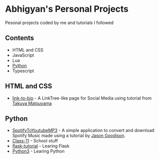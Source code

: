 # Abhigyan's Personal Projects

Pesonal projects coded by me and tutorials I followed

## Contents

- HTML and CSS
- JavaScript
- Lua
- [Python](https://github.com/abhigyanmadhukalya/personal-projects#python)
- Typescript

## HTML and CSS

- [link-to-bio](https://github.com/abhigyanmadhukalya/link-to-bio.git) - A LinkTree-like page for Social Media using tutorial from [Takuya Matsuyama](https://github.com/craftzdog)

## Python

- [SpotifyToYoutubeMP3](./Python/Tutorial/flask/SpotifyToYoutubeMP3/) - A simple application to convert and download Spotify Music made using a tutorial by [Jason Goodison](https://www.youtube.com/c/JasonGoodison).
- [Class-11](./Python/Class-11/) - School stuff
- [flask-tutorial](./Python/Tutorial/flask/flask-tutorial/) - Learing Flask
- [Python3](./Python/Tutorial/python3/) - Learing Python
